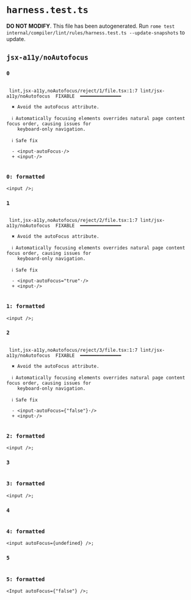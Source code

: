 # `harness.test.ts`

**DO NOT MODIFY**. This file has been autogenerated. Run `rome test internal/compiler/lint/rules/harness.test.ts --update-snapshots` to update.

## `jsx-a11y/noAutofocus`

### `0`

```

 lint,jsx-a11y,noAutofocus/reject/1/file.tsx:1:7 lint/jsx-a11y/noAutofocus  FIXABLE  ━━━━━━━━━━━━━━━

  ✖ Avoid the autoFocus attribute.

  ℹ Automatically focusing elements overrides natural page content focus order, causing issues for
    keyboard-only navigation.

  ℹ Safe fix

  - <input·autoFocus·/>
  + <input·/>


```

### `0: formatted`

```tsx
<input />;

```

### `1`

```

 lint,jsx-a11y,noAutofocus/reject/2/file.tsx:1:7 lint/jsx-a11y/noAutofocus  FIXABLE  ━━━━━━━━━━━━━━━

  ✖ Avoid the autoFocus attribute.

  ℹ Automatically focusing elements overrides natural page content focus order, causing issues for
    keyboard-only navigation.

  ℹ Safe fix

  - <input·autoFocus="true"·/>
  + <input·/>


```

### `1: formatted`

```tsx
<input />;

```

### `2`

```

 lint,jsx-a11y,noAutofocus/reject/3/file.tsx:1:7 lint/jsx-a11y/noAutofocus  FIXABLE  ━━━━━━━━━━━━━━━

  ✖ Avoid the autoFocus attribute.

  ℹ Automatically focusing elements overrides natural page content focus order, causing issues for
    keyboard-only navigation.

  ℹ Safe fix

  - <input·autoFocus={"false"}·/>
  + <input·/>


```

### `2: formatted`

```tsx
<input />;

```

### `3`

```

```

### `3: formatted`

```tsx
<input />;

```

### `4`

```

```

### `4: formatted`

```tsx
<input autoFocus={undefined} />;

```

### `5`

```

```

### `5: formatted`

```tsx
<Input autoFocus={"false"} />;

```

